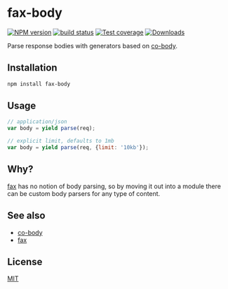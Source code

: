 # fax-body
[![NPM version][npm-image]][npm-url]
[![build status][travis-image]][travis-url]
[![Test coverage][coveralls-image]][coveralls-url]
[![Downloads][downloads-image]][downloads-url]

Parse response bodies with generators based on [co-body][co-body].

## Installation
```bash
npm install fax-body
```

## Usage
```js
// application/json
var body = yield parse(req);

// explicit limit, defaults to 1mb
var body = yield parse(req, {limit: '10kb'});
```

## Why?
[fax][fax] has no notion of body parsing, so
by moving it out into a module there can be custom body parsers for any type
of content.

## See also
- [co-body][co-body]
- [fax][fax]

## License
[MIT](https://tldrlegal.com/license/mit-license)

[npm-image]: https://img.shields.io/npm/v/fax-body.svg?style=flat-square
[npm-url]: https://npmjs.org/package/fax-body
[travis-image]: https://img.shields.io/travis/yoshuawuyts/fax-body.svg?style=flat-square
[travis-url]: https://travis-ci.org/yoshuawuyts/fax-body
[coveralls-image]: https://img.shields.io/coveralls/yoshuawuyts/fax-body.svg?style=flat-square
[coveralls-url]: https://coveralls.io/r/yoshuawuyts/fax-body?branch=master
[downloads-image]: http://img.shields.io/npm/dm/fax-body.svg?style=flat-square
[downloads-url]: https://npmjs.org/package/fax-body

[co-body]: https://github.com/tj/co-body
[fax]: https://github.com/yoshuawuyts/fax
